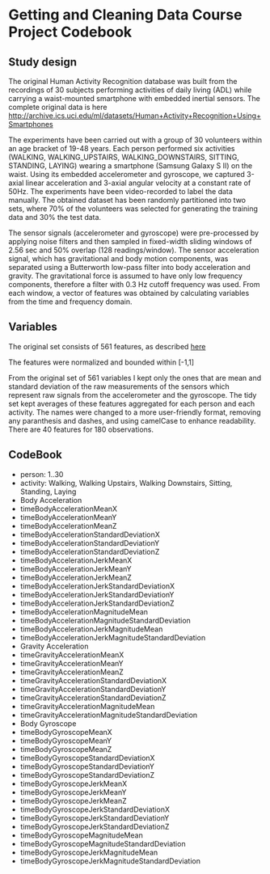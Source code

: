 Getting and Cleaning Data Course Project Codebook
========================================


## Study design
The original Human Activity Recognition database was built from the recordings of 30 subjects performing activities of daily living (ADL) while carrying a waist-mounted smartphone with embedded inertial sensors. The complete original data is here http://archive.ics.uci.edu/ml/datasets/Human+Activity+Recognition+Using+Smartphones

The experiments have been carried out with a group of 30 volunteers within an age bracket of 19-48 years. Each person performed six activities (WALKING, WALKING_UPSTAIRS, WALKING_DOWNSTAIRS, SITTING, STANDING, LAYING) wearing a smartphone (Samsung Galaxy S II) on the waist. Using its embedded accelerometer and gyroscope, we captured 3-axial linear acceleration and 3-axial angular velocity at a constant rate of 50Hz. The experiments have been video-recorded to label the data manually. The obtained dataset has been randomly partitioned into two sets, where 70% of the volunteers was selected for generating the training data and 30% the test data. 

The sensor signals (accelerometer and gyroscope) were pre-processed by applying noise filters and then sampled in fixed-width sliding windows of 2.56 sec and 50% overlap (128 readings/window). The sensor acceleration signal, which has gravitational and body motion components, was separated using a Butterworth low-pass filter into body acceleration and gravity. The gravitational force is assumed to have only low frequency components, therefore a filter with 0.3 Hz cutoff frequency was used. From each window, a vector of features was obtained by calculating variables from the time and frequency domain. 




## Variables
The original set consists of 561 features, as described [here](http://archive.ics.uci.edu/ml/datasets/Human+Activity+Recognition+Using+Smartphones#)

The features were normalized and bounded within [-1,1]

From the original set of 561 variables I kept only the ones that are mean and standard deviation of the raw measurements of the sensors which represent raw signals from the accelerometer and the gyroscope. The tidy set kept averages of these features aggregated for each person and each activity. The names were changed to a more user-friendly format, removing any paranthesis and dashes, and using camelCase to enhance readability. There are 40 features for 180 observations.



## CodeBook

* person: 1..30
* activity: Walking, Walking Upstairs, Walking Downstairs, Sitting, Standing, Laying
* Body Acceleration
 * timeBodyAccelerationMeanX
 * timeBodyAccelerationMeanY
 * timeBodyAccelerationMeanZ
 * timeBodyAccelerationStandardDeviationX
 * timeBodyAccelerationStandardDeviationY
 * timeBodyAccelerationStandardDeviationZ
 * timeBodyAccelerationJerkMeanX
 * timeBodyAccelerationJerkMeanY
 * timeBodyAccelerationJerkMeanZ
 * timeBodyAccelerationJerkStandardDeviationX
 * timeBodyAccelerationJerkStandardDeviationY
 * timeBodyAccelerationJerkStandardDeviationZ
 * timeBodyAccelerationMagnitudeMean
 * timeBodyAccelerationMagnitudeStandardDeviation
 * timeBodyAccelerationJerkMagnitudeMean
 * timeBodyAccelerationJerkMagnitudeStandardDeviation
* Gravity Acceleration
 * timeGravityAccelerationMeanX
 * timeGravityAccelerationMeanY
 * timeGravityAccelerationMeanZ
 * timeGravityAccelerationStandardDeviationX
 * timeGravityAccelerationStandardDeviationY
 * timeGravityAccelerationStandardDeviationZ
 * timeGravityAccelerationMagnitudeMean
 * timeGravityAccelerationMagnitudeStandardDeviation
* Body Gyroscope
 * timeBodyGyroscopeMeanX
 * timeBodyGyroscopeMeanY
 * timeBodyGyroscopeMeanZ
 * timeBodyGyroscopeStandardDeviationX
 * timeBodyGyroscopeStandardDeviationY
 * timeBodyGyroscopeStandardDeviationZ
 * timeBodyGyroscopeJerkMeanX
 * timeBodyGyroscopeJerkMeanY
 * timeBodyGyroscopeJerkMeanZ
 * timeBodyGyroscopeJerkStandardDeviationX
 * timeBodyGyroscopeJerkStandardDeviationY
 * timeBodyGyroscopeJerkStandardDeviationZ
 * timeBodyGyroscopeMagnitudeMean
 * timeBodyGyroscopeMagnitudeStandardDeviation
 * timeBodyGyroscopeJerkMagnitudeMean
 * timeBodyGyroscopeJerkMagnitudeStandardDeviation



